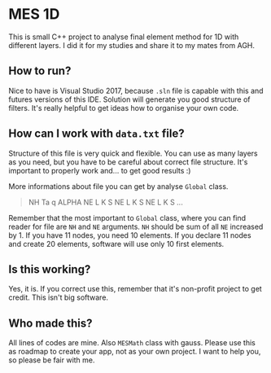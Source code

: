 # MES 1D
This is small C++ project to analyse final element method for 1D with different layers. I did it for my studies and share it to my mates from AGH.

## How to run?
Nice to have is Visual Studio 2017, because `.sln` file is capable with this and futures versions of this IDE. Solution will generate you good structure of filters. It's really helpful to get ideas how to organise your own code.

## How can I work with `data.txt` file?
Structure of this file is very quick and flexible. You can use as many layers as you need, but you have to be careful about correct file structure. It's important to properly work and... to get good results :)

More informations about file you can get by analyse `Global` class.
> NH Ta q ALPHA
> NE L K S
> NE L K S
> NE L K S
> ...

Remember that the most important to `Global` class, where you can find reader for file are `NH` and `NE` arguments. `NH` should be sum of all `NE` increased by 1. If you have 11 nodes, you need 10 elements. If you declare 11 nodes and create 20 elements, software will use only 10 first elements.

## Is this working?
Yes, it is. If you correct use this, remember that it's non-profit project to get credit. This isn't big software.

## Who made this?
All lines of codes are mine. Also `MESMath` class with gauss. Please use this as roadmap to create your app, not as your own project. I want to help you, so please be fair with me.
